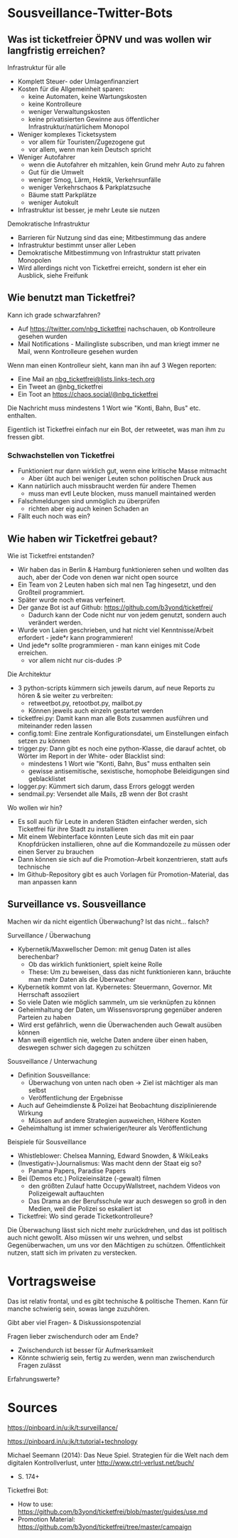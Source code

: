 # Sousveillance-Twitter-Bots

## Was ist ticketfreier ÖPNV und was wollen wir langfristig erreichen?

Infrastruktur für alle
* Komplett Steuer- oder Umlagenfinanziert
* Kosten für die Allgemeinheit sparen:
  * keine Automaten, keine Wartungskosten
  * keine Kontrolleure
  * weniger Verwaltungskosten
  * keine privatisierten Gewinne aus öffentlicher Infrastruktur/natürlichem Monopol
* Weniger komplexes Ticketsystem
  * vor allem für Touristen/Zugezogene gut
  * vor allem, wenn man kein Deutsch spricht
* Weniger Autofahrer
  * wenn die Autofahrer eh mitzahlen, kein Grund mehr Auto zu fahren
  * Gut für die Umwelt
  * weniger Smog, Lärm, Hektik, Verkehrsunfälle
  * weniger Verkehrschaos & Parkplatzsuche
  * Bäume statt Parkplätze
  * weniger Autokult
* Infrastruktur ist besser, je mehr Leute sie nutzen

Demokratische Infrastruktur
* Barrieren für Nutzung sind das eine; Mitbestimmung das andere
* Infrastruktur bestimmt unser aller Leben
* Demokratische Mitbestimmung von Infrastruktur statt privaten Monopolen
* Wird allerdings nicht von Ticketfrei erreicht, sondern ist eher ein Ausblick, siehe Freifunk

## Wie benutzt man Ticketfrei?

Kann ich grade schwarzfahren?
* Auf https://twitter.com/nbg_ticketfrei nachschauen, ob Kontrolleure gesehen wurden
* Mail Notifications - Mailingliste subscriben, und man kriegt immer ne Mail, wenn Kontrolleure gesehen wurden

Wenn man einen Kontrolleur sieht, kann man ihn auf 3 Wegen reporten:
* Eine Mail an nbg_ticketfrei@lists.links-tech.org
* Ein Tweet an @nbg_ticketfrei
* Ein Toot an https://chaos.social/@nbg_ticketfrei

Die Nachricht muss mindestens 1 Wort wie "Konti, Bahn, Bus" etc. enthalten.

Eigentlich ist Ticketfrei einfach nur ein Bot, der retweetet, was man ihm zu fressen gibt.

### Schwachstellen von Ticketfrei

* Funktioniert nur dann wirklich gut, wenn eine kritische Masse mitmacht
  * Aber übt auch bei weniger Leuten schon politischen Druck aus
* Kann natürlich auch missbraucht werden für andere Themen
  * muss man evtl Leute blocken, muss manuell maintained werden
* Falschmeldungen sind unmöglich zu überprüfen
  * richten aber eig auch keinen Schaden an
* Fällt euch noch was ein?

## Wie haben wir Ticketfrei gebaut?

Wie ist Ticketfrei entstanden?

* Wir haben das in Berlin & Hamburg funktionieren sehen und wollten das auch, aber der Code von denen war nicht open source
* Ein Team von 2 Leuten haben sich mal nen Tag hingesetzt, und den Großteil programmiert.
* Später wurde noch etwas verfeinert.
* Der ganze Bot ist auf Github: https://github.com/b3yond/ticketfrei/
  * Dadurch kann der Code nicht nur von jedem genutzt, sondern auch verändert werden.
* Wurde von Laien geschrieben, und hat nicht viel Kenntnisse/Arbeit erfordert - jede*r kann programmieren!
* Und jede*r sollte programmieren - man kann einiges mit Code erreichen.
  * vor allem nicht nur cis-dudes :P

Die Architektur

* 3 python-scripts kümmern sich jeweils darum, auf neue Reports zu hören & sie weiter zu verbreiten:
  * retweetbot.py, retootbot.py, mailbot.py
  * Können jeweils auch einzeln gestartet werden
* ticketfrei.py: Damit kann man alle Bots zusammen ausführen und miteinander reden lassen
* config.toml: Eine zentrale Konfigurationsdatei, um Einstellungen einfach setzen zu können
* trigger.py: Dann gibt es noch eine python-Klasse, die darauf achtet, ob Wörter im Report in der White- oder Blacklist sind:
  * mindestens 1 Wort wie "Konti, Bahn, Bus" muss enthalten sein
  * gewisse antisemitische, sexistische, homophobe Beleidigungen sind geblacklistet
* logger.py: Kümmert sich darum, dass Errors geloggt werden
* sendmail.py: Versendet alle Mails, zB wenn der Bot crasht

Wo wollen wir hin?

* Es soll auch für Leute in anderen Städten einfacher werden, sich Ticketfrei für ihre Stadt zu installieren
* Mit einem Webinterface könnten Leute sich das mit ein paar Knopfdrücken installieren, ohne auf die Kommandozeile zu müssen
  oder einen Server zu brauchen
* Dann können sie sich auf die Promotion-Arbeit konzentrieren, statt aufs technische
* Im Github-Repository gibt es auch Vorlagen für Promotion-Material, das man anpassen kann

## Surveillance vs. Sousveillance

Machen wir da nicht eigentlich Überwachung? Ist das nicht... falsch?

Surveillance / Überwachung
* Kybernetik/Maxwellscher Demon: mit genug Daten ist alles berechenbar?
  * Ob das wirklich funktioniert, spielt keine Rolle
  * These: Um zu beweisen, dass das nicht funktionieren kann, bräuchte man mehr Daten als die Überwacher
* Kybernetik kommt von lat. Kybernetes: Steuermann, Governor. Mit Herrschaft assoziiert
* So viele Daten wie möglich sammeln, um sie verknüpfen zu können
* Geheimhaltung der Daten, um Wissensvorsprung gegenüber anderen Parteien zu haben
* Wird erst gefährlich, wenn die Überwachenden auch Gewalt ausüben können
* Man weiß eigentlich nie, welche Daten andere über einen haben, deswegen schwer sich dagegen zu schützen

Sousveillance / Unterwachung
* Definition Sousveillance:
  * Überwachung von unten nach oben -> Ziel ist mächtiger als man selbst
  * Veröffentlichung der Ergebnisse
* Auch auf Geheimdienste & Polizei hat Beobachtung disziplinierende Wirkung
  * Müssen auf andere Strategien ausweichen, Höhere Kosten
* Geheimhaltung ist immer schwieriger/teurer als Veröffentlichung

Beispiele für Sousveillance
* Whistleblower: Chelsea Manning, Edward Snowden, & WikiLeaks
* (Investigativ-)Journalismus: Was macht denn der Staat eig so?
  * Panama Papers, Paradise Papers
* Bei (Demos etc.) Polizeieinsätze (-gewalt) filmen
  * den größten Zulauf hatte OccupyWallstreet, nachdem Videos von Polizeigewalt auftauchten
  * Das Drama an der Berufsschule war auch deswegen so groß in den Medien, weil die Polizei so eskaliert ist
* Ticketfrei: Wo sind gerade Ticketkontrolleure?

Die Überwachung lässt sich nicht mehr zurückdrehen, und das ist politisch auch nicht gewollt.
Also müssen wir uns wehren, und selbst Gegenüberwachen, um uns vor den Mächtigen zu schützen.
Öffentlichkeit nutzen, statt sich im privaten zu verstecken.

# Vortragsweise

Das ist relativ frontal, und es gibt technische & politische Themen.
Kann für manche schwierig sein, sowas lange zuzuhören.

Gibt aber viel Fragen- & Diskussionspotenzial

Fragen lieber zwischendurch oder am Ende?
* Zwischendurch ist besser für Aufmerksamkeit
* Könnte schwierig sein, fertig zu werden, wenn man zwischendurch Fragen zulässt

Erfahrungswerte?

# Sources

https://pinboard.in/u:jk/t:surveillance/

https://pinboard.in/u:jk/t:tutorial+technology

Michael Seemann (2014): Das Neue Spiel. Strategien für die Welt nach dem digitalen Kontrollverlust, unter http://www.ctrl-verlust.net/buch/
* S. 174+

Ticketfrei Bot:
* How to use: https://github.com/b3yond/ticketfrei/blob/master/guides/use.md
* Promotion Material: https://github.com/b3yond/ticketfrei/tree/master/campaign
